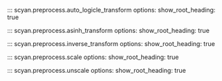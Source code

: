 ::: scyan.preprocess.auto_logicle_transform
    options:
      show_root_heading: true

::: scyan.preprocess.asinh_transform
    options:
      show_root_heading: true

::: scyan.preprocess.inverse_transform
    options:
      show_root_heading: true

::: scyan.preprocess.scale
    options:
      show_root_heading: true

::: scyan.preprocess.unscale
    options:
      show_root_heading: true
